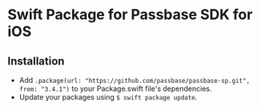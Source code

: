 # Swift Package for Passbase SDK for iOS

## Installation

- Add `.package(url: "https://github.com/passbase/passbase-sp.git", from: "3.4.1")` to your Package.swift file's dependencies.
- Update your packages using `$ swift package update`.